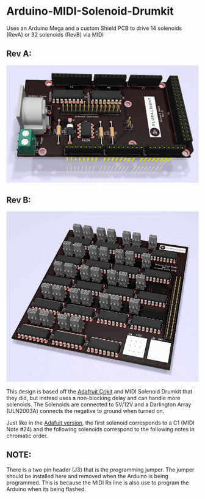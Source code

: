 # Arduino-MIDI-Solenoid-Drumkit
Uses an Arduino Mega and a custom Shield PCB to drive 14 solenoids (RevA) or 32 solenoids (RevB) via MIDI

## Rev A:
![PCB RevA](https://github.com/jzkmath/Arduino-MIDI-Solenoid-Drumkit/blob/master/KiCAD/RevA/Drumkit%20Render2.png)
## Rev B:
![PCB RevB](https://github.com/jzkmath/Arduino-MIDI-Solenoid-Drumkit/blob/master/KiCAD/RevB/Pluralsight_Drumkit_RevB_Driver/Driver%20Render.png)

This design is based off the [Adafruit Crikit](https://www.adafruit.com/product/3343) and MIDI Solenoid Drumkit that they did, but instead uses a non-blocking delay and can handle more solenoids. The Solenoids are connected to 5V/12V and a Darlington Array (ULN2003A) connects the negative to ground when turned on. 

Just like in the [Adafuit version](https://learn.adafruit.com/midi-solenoid-drummer/overview), the first solenoid corresponds to a C1 (MIDI Note #24) and the following solenoids correspond to the following notes in chromatic order.

## NOTE:
There is a two pin header (J3) that is the programming jumper. The jumper should be installed here and removed when the Arduino is being programmed. This is because the MIDI Rx line is also use to program the Arduino when its being flashed.
